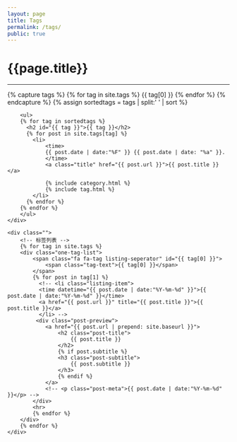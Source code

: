 ```yaml
---
layout: page
title: Tags
permalink: /tags/
public: true
---
```


<div class="page clearfix">
    <div class="left">
        <h1>{{page.title}}</h1>
        <hr>
        {% capture tags %}
          {% for tag in site.tags %}
            {{ tag[0] }}
          {% endfor %}
        {% endcapture %}
        {% assign sortedtags = tags | split:' ' | sort %}

        <ul>
        {% for tag in sortedtags %}
          <h2 id="{{ tag }}">{{ tag }}</h2>
          {% for post in site.tags[tag] %}
            <li>
                <time>
                {{ post.date | date:"%F" }} {{ post.date | date: "%a" }}.
                </time>
                <a class="title" href="{{ post.url }}">{{ post.title }}</a>

                {% include category.html %}
                {% include tag.html %}
            </li>
          {% endfor %}
        {% endfor %}
        </ul>
    </div>

    <div class="">
        <!-- 标签列表 -->
        {% for tag in site.tags %}
        <div class="one-tag-list">
            <span class="fa fa-tag listing-seperator" id="{{ tag[0] }}">
                <span class="tag-text">{{ tag[0] }}</span>
            </span>
            {% for post in tag[1] %}
              <!-- <li class="listing-item">
              <time datetime="{{ post.date | date:"%Y-%m-%d" }}">{{ post.date | date:"%Y-%m-%d" }}</time>
              <a href="{{ post.url }}" title="{{ post.title }}">{{ post.title }}</a>
              </li> -->
             <div class="post-preview">
                <a href="{{ post.url | prepend: site.baseurl }}">
                    <h2 class="post-title">
                        {{ post.title }}
                    </h2>
                    {% if post.subtitle %}
                    <h3 class="post-subtitle">
                        {{ post.subtitle }}
                    </h3>
                    {% endif %}
                </a>
                <!-- <p class="post-meta">{{ post.date | date:"%Y-%m-%d" }}</p> -->
            </div>
            <hr>
            {% endfor %}
        </div>
        {% endfor %}
    </div>
</div>

